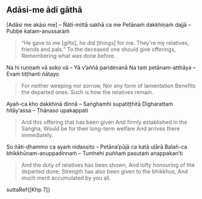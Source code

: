 ## Adāsi-me ādi gāthā<a id="adasi-me-adi-gatha"></a>

[Adāsi me akāsi me] – Ñāti-mittā sakhā ca me
Petānaṁ dakkhiṇaṁ dajjā – Pubbe katam-anussaraṁ

<div class="english">

> “He gave to me [gifts], he did [things] for me.
> They're my relatives, friends and pals.”
> To the deceased one should give offerings,
> Remembering what was done before.

</div>

Na hi ruṇṇaṁ vā soko vā – Yā v’aññā paridevanā
Na taṁ petānam-atthāya – Evaṁ tiṭṭhanti ñātayo

<div class="english">

> For neither weeping nor sorrow,
> Nor any form of lamentation
> Benefits the departed ones.
> Such is how the relatives remain.

</div>

Ayañ-ca kho dakkhinā dinnā – Saṅghamhi supatiṭṭhitā
Dīgharattaṁ hitāy’assa – Ṭhānaso upakappati

<div class="english">

> And this offering that has been given
> And firmly established in the Saṅgha,
> Would be for their long-term welfare
> And arrives there immediately.

</div>

So ñāti-dhammo ca ayaṁ nidassito – Petāna’pūjā ca katā uḷārā
Balañ-ca bhikkhūnam-anuppadinnaṁ – Tumhehi puññaṁ pasutaṁ anappakan’ti

<div class="english">

> And the duty of relatives has been shown,
> And lofty honouring of the departed done;
> Strength has also been given to the bhikkhus,
> And much merit accumulated by you all.

</div>

suttaRef{[Khp 7]}
